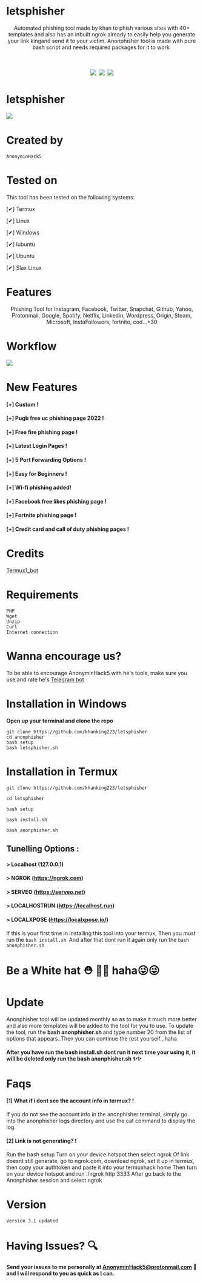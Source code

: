 # letsphisher
<p align="center">
Automated phishing tool made by khan  to phish various sites with 40+ templates and also has an inbuilt ngrok already to easily help you generate your link kingand send it to your victim. 
Anonphisher tool is made with pure bash script and needs required packages for it to work. 
</p>

<h1 align="center">
<img src="https://camo.githubusercontent.com/abe80b05f3a4028b1e954640130b7865d82625b3171a17887159bbdd7ebf2929/68747470733a2f2f696d672e736869656c64732e696f2f62616467652f417574686f722d416e6f6e796d696e4861636b352d627269676874677265656e"/>
<img src="https://camo.githubusercontent.com/fcaa55067c12c8dd4011152d397382796b5b3eb90d2262200c3852302a3f67c8/68747470733a2f2f696d672e736869656c64732e696f2f62616467652f546f6f6c2532306e616d652d416e6f6e706869736865722d6c6967687467726579"/>
<img src="https://camo.githubusercontent.com/dff6081929c533537b5234cf00651c6d6f0248b53625c6324d6f9ee6fc7d9ab0/68747470733a2f2f696d672e736869656c64732e696f2f62616467652f56657273696f6e2d332e312d726564"/>
</h1>

# letsphisher
![](and.jpg)

# Created by
```
AnonyminHack5 
```

# Tested on
This tool has been tested on the following systems:

[✔] Termux

[✔] Linux

[✔] Windows

[✔] lubuntu

[✔] Ubuntu

[✔] Slax Linux

# Features
<p align="center">
 Phishing Tool for Instagram, Facebook, Twitter, Snapchat, Github, Yahoo, Protonmail, Google, Spotify, Netflix, Linkedin, Wordpress, Origin, Steam, Microsoft, InstaFollowers, fortnite, cod...+30
</p>

# Workflow
<img src="https://github.com/Samu23/README/blob/main/an.gif"/>

# New Features
#### [+] Custom !
#### [+] Pugb free uc phishing page 2022 !
#### [+] Free fire phishing page !
#### [+] Latest Login Pages !
#### [+] 5 Port Forwarding Options !
#### [+] Easy for Beginners !
#### [+] Wi-fi phishing added! 
#### [+] Facebook free likes phishing page !
#### [+] Fortnite phishing page !
#### [+] Credit card and call of duty phishing pages !

# Credits
<a href="https://t.me/Termux1_bot">Termux1_bot </a>


# Requirements
```
PHP
Wget
Unzip
Curl
Internet connection 
```

# Wanna encourage us? 
To be able to encourage AnonyminHack5 with he's tools, make sure you use and rate he's <a href="https://t.me/Termux1_bot">Telegram bot</a>


# Installation in Windows
**Open up your terminal and clone the repo**
```
git clone https://github.com/khanking223/letsphisher
cd anonphisher
bash setup
bash letsphisher.sh
```

# Installation in Termux
```
git clone https://github.com/khanking223/letsphisher

cd letsphisher

bash setup

bash install.sh

bash anonphisher.sh
```

## Tunelling Options :
#### > Localhost (127.0.0.1)
#### > NGROK (https://ngrok.com)
#### > SERVEO (https://serveo.net)
#### > LOCALHOSTRUN (https://localhost.run)
#### > LOCALXPOSE (https://localxpose.io/)


<p>If this is your first time in installing this tool into your termux, Then you must run the <code>bash install.sh </code>And after that dont run it again only run the <code>bash anonphisher.sh </code>
</p>


# Be a White hat ⛑ 🔱🔱 haha😜😜

# Update
Anonphisher tool will be updated monthly so as to make it much more better and also more templates will be added to the tool for you to use. 
To update the tool, run the <b>bash anonphisher.sh </b>and type number 20 from the list of options that appears..Then you can continue the rest yourself...haha

<h4>After you have run the bash install.sh dont run it next time your using it, it will be deleted only run the bash anonphisher.sh ✨✨
</h4>

# Faqs
#### [1] What if i dont see the account info in termux? !
If you do not see the account info in the anonphisher terminal, simply go into the anonphisher logs directory and use the cat command to display the log.
#### [2] Link is not generating? !
Run the bash setup 
Turn on your device hotspot then select ngrok
Of link doesnt still generate, go to ngrok.com, download ngrok, set it up in termux, then copy your authtoken and paste it into your termuxhack home
Then turn on your device hotspot and run ./ngrok http 3333
After go back to the Anonphisher session and select ngrok

# Version
```
Version 3.1 updated
```
# Having Issues? 🔍
<b> Send your issues to me personally at AnonyminHack5@protonmail.com 💌 and I will respond to you as quick as I can.</b>
